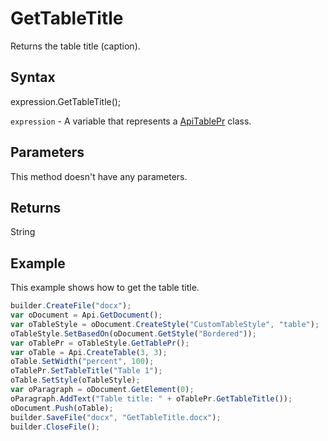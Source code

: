 # GetTableTitle

Returns the table title (caption).

## Syntax

expression.GetTableTitle();

`expression` - A variable that represents a [ApiTablePr](../ApiTablePr.md) class.

## Parameters

This method doesn't have any parameters.

## Returns

String

## Example

This example shows how to get the table title.

```javascript
builder.CreateFile("docx");
var oDocument = Api.GetDocument();
var oTableStyle = oDocument.CreateStyle("CustomTableStyle", "table");
oTableStyle.SetBasedOn(oDocument.GetStyle("Bordered"));
var oTablePr = oTableStyle.GetTablePr();
var oTable = Api.CreateTable(3, 3);
oTable.SetWidth("percent", 100);
oTablePr.SetTableTitle("Table 1");
oTable.SetStyle(oTableStyle);
var oParagraph = oDocument.GetElement(0);
oParagraph.AddText("Table title: " + oTablePr.GetTableTitle());
oDocument.Push(oTable);
builder.SaveFile("docx", "GetTableTitle.docx");
builder.CloseFile();
```